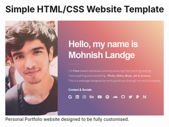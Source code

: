 # Simple HTML/CSS Website Template
![Simple HTML/CSS Website Template](images/meta.png?raw=true "Simple HTML/CSS Website Template")
Personal Portfolio website designed to be fully customised.

